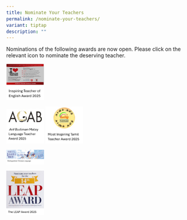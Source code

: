 ```yaml
---
title: Nominate Your Teachers
permalink: /nominate-your-teachers/
variant: tiptap
description: ""
---
```

<p>Nominations of the following awards are now open. Please click on the
relevant icon to nominate the deserving teacher.</p><a class="isomer-image-wrapper" href="/files/Nomination_for_Inspiring_Teacher_of_English_Award_2025.pdf"><img style="width: 20%;" height="auto" width="100%" alt="" src="/images/English_Award.png"></a>
<p></p><a class="isomer-image-wrapper" href="/files/Nominate%20Your%20Teachers%20/malay_language_teacher_award_2025.pdf"><img style="width: 20%;" height="auto" width="100%" alt="" src="/images/Malay_Award.jpg"></a>
<a class="isomer-image-wrapper" href="/files/Nominate%20Your%20Teachers%20/tamil_teachers_award_2025.pdf">
<img style="width: 20%;" height="auto" width="100%" alt="" src="/images/Tamil_Award.png">
</a>
<p></p><a class="isomer-image-wrapper" href="https://contest.sph.com.sg/campaigns/dclta2025/"><img style="width: 20%;" height="auto" width="100%" alt="" src="/images/Distinguished_Chinese_Language.png"></a>
<p></p><a class="isomer-image-wrapper" href="https://www.shhk.com.sg/leap-award/"><img style="width: 20%;" height="auto" width="100%" alt="" src="/images/The_LEAP_Award.png"></a>
<p></p>